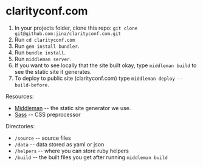 clarityconf.com
===============

1. In your projects folder, clone this repo: `git clone git@github.com:jina/clarityconf.com.git`
2. Run `cd clarityconf.com`
3. Run `gem install bundler`.
4. Run `bundle install`.
5. Run `middleman server`.
6. If you want to see locally that the site built okay, type `middleman build` to see the static site it generates.
7. To deploy to public site (clarityconf.com) type `middleman deploy --build-before`.

Resources:
* [Middleman](https://middlemanapp.com/) -- the static site generator we use.
* [Sass](http://sass-lang.com) -- CSS preprocessor

Directories:
* `/source` -- source files
* `/data` -- data stored as yaml or json
* `/helpers` -- where you can store ruby helpers
* `/build` -- the built files you get after running `middleman build`
